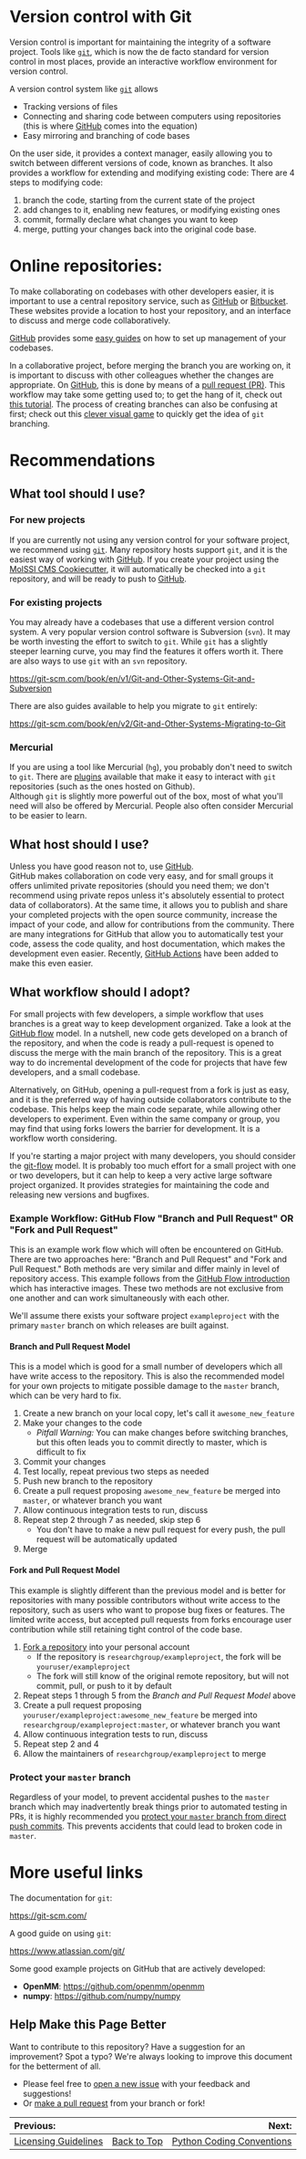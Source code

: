 # Version control with Git

Version control is important for maintaining the integrity of a software project.
Tools like [`git`](https://git-scm.com/), which is now the de facto standard for version control in most places, provide an interactive workflow environment for version control.

A version control system like [`git`](https://git-scm.com/) allows
- Tracking versions of files
- Connecting and sharing code between computers using repositories (this is where [GitHub](http://github.com) comes into the equation)
- Easy mirroring and branching of code bases

On the user side, it provides a context manager, easily allowing you to switch between different versions of code,
known as branches. It also provides a workflow for extending and modifying existing code:
There are 4 steps to modifying code:

1. branch the code, starting from the current state of the project
2. add changes to it, enabling new features, or modifying existing ones
3. commit, formally declare what changes you want to keep
4. merge, putting your changes back into the original code base.

# Online repositories:

To make collaborating on codebases with other developers easier, it is important to use a central repository service,
such as [GitHub](http://github.com) or [Bitbucket](https://bitbucket.org/).
These websites provide a location to host your repository, and an interface to discuss and merge code collaboratively.

[GitHub](http://github.com) provides some [easy guides](https://guides.github.com/introduction/getting-your-project-on-github/) on how to set up management of your codebases.

In a collaborative project, before merging the branch you are working on, it is important to discuss with other colleagues whether the changes are appropriate.
On [GitHub](http://github.com), this is done by means of a [pull request (PR)](https://help.github.com/articles/about-pull-requests/).
This workflow may take some getting used to; to get the hang of it, check out [this tutorial](https://guides.github.com/introduction/flow/index.html).
The process of creating branches can also be confusing at first; check out this [clever visual game](https://learngitbranching.js.org/?locale=en_US) to quickly get the idea of `git` branching.

# Recommendations

## What tool should I use?

### For new projects

If you are currently not using any version control for your software project, we recommend using [`git`](https://git-scm.com/).
Many repository hosts support `git`, and it is the easiest way of working with [GitHub](http://github.com).
If you create your project using the [MolSSI CMS Cookiecutter](https://github.com/MolSSI/cookiecutter-cms), it will automatically be checked into a `git` repository, and will be ready to push to [GitHub](http://github.com).

### For existing projects

You may already have a codebases that use a different version control system.
A very popular version control software is Subversion (`svn`).
It may be worth investing the effort to switch to `git`.
While `git` has a slightly steeper learning curve, you may find the features it offers worth it.
There are also ways to use `git` with an `svn` repository.

https://git-scm.com/book/en/v1/Git-and-Other-Systems-Git-and-Subversion

There are also guides available to help you migrate to `git` entirely:

https://git-scm.com/book/en/v2/Git-and-Other-Systems-Migrating-to-Git

### Mercurial

If you are using a tool like Mercurial (`hg`), you probably don't need to switch to `git`.
There are [plugins](http://hg-git.github.io/) available that make it easy to interact with `git` repositories (such as the ones hosted on Github).  
Although `git` is slightly more powerful out of the box, most of what you'll need will also be offered by Mercurial.
People also often consider Mercurial to be easier to learn.

## What host should I use?

Unless you have good reason not to, use [GitHub](http://github.com).  
GitHub makes collaboration on code very easy, and for small groups it offers unlimited private repositories (should you need them; we don't recommend using private repos unless it's absolutely essential to protect data of collaborators).
At the same time, it allows you to publish and share your completed projects with the open source community, increase the impact of your code, and allow for contributions from the community.
There are many integrations for GitHub that allow you to automatically test your code, assess the code quality, and host documentation, which makes the development even easier.
Recently, [GitHub Actions](https://github.com/features/actions) have been added to make this even easier.

## What workflow should I adopt?

For small projects with few developers, a simple workflow that uses branches is a great way to keep development
organized. Take a look at the [GitHub flow](https://guides.github.com/introduction/flow/index.html) model. In a
nutshell, new code gets developed on a branch of the repository, and when the code is ready a pull-request is
opened to discuss the merge with the main branch of the repository. This is a great way to do incremental development
of the code for projects that have few developers, and a small codebase.

Alternatively, on GitHub, opening a pull-request from a fork is just as easy, and it is the preferred way of having
outside collaborators contribute to the codebase. This helps keep the main code separate, while allowing other
developers to experiment. Even within the same company or group, you may find that using forks lowers the barrier
for development. It is a workflow worth considering.

If you're starting a major project with many developers, you should consider the
[git-flow](http://nvie.com/posts/a-successful-git-branching-model/) model. It is probably too much effort
for a small project with one or two developers, but it can help to keep a very active large software project
organized. It provides strategies for maintaining the code and releasing new versions and bugfixes.

### Example Workflow: GitHub Flow "Branch and Pull Request" OR "Fork and Pull Request"

This is an example work flow which will often be encountered on GitHub. There are two approaches here:
"Branch and Pull Request" and "Fork and Pull Request."
Both methods are very similar and differ mainly in level of repository access.
This example follows from the [GitHub Flow introduction](https://guides.github.com/introduction/flow/) which has interactive images.
These two methods are not exclusive from one another and can work simultaneously with each other.

We'll assume there exists your software project `exampleproject` with the primary `master` branch on which releases
are built against.

#### Branch and Pull Request Model
This is a model which is good for a small number of developers which all have write access to the repository.
This is also the recommended model for your own projects to mitigate possible damage to the `master` branch, which can be very hard to fix.

1. Create a new branch on your local copy, let's call it `awesome_new_feature`
2. Make your changes to the code
    * *Pitfall Warning:* You can make changes before switching branches, but this often leads you to commit directly
      to master, which is difficult to fix
3. Commit your changes
4. Test locally, repeat previous two steps as needed
5. Push new branch to the repository
6. Create a pull request proposing `awesome_new_feature` be merged into `master`, or whatever branch you want
7. Allow continuous integration tests to run, discuss
8. Repeat step 2 through 7 as needed, skip step 6
    * You don't have to make a new pull request for every push, the pull request will be automatically updated
9. Merge

#### Fork and Pull Request Model

This example is slightly different than the previous model and is better for repositories with many possible
contributors without write access to the repository, such as users who want to propose bug fixes or features. The
limited write access, but accepted pull requests from forks encourage user contribution while still retaining
tight control of the code base.

1. [Fork a repository][github_fork] into your personal account
    * If the repository is `researchgroup/exampleproject`, the fork will be `youruser/exampleproject`
    * The fork will still know of the original remote repository, but will not commit, pull, or push to it by default
2. Repeat steps 1 through 5 from the *Branch and Pull Request Model* above
3. Create a pull request proposing `youruser/exampleproject:awesome_new_feature` be merged into
   `researchgroup/exampleproject:master`, or whatever branch you want
4. Allow continuous integration tests to run, discuss
5. Repeat step 2 and 4
6. Allow the maintainers of `researchgroup/exampleproject` to merge

### Protect your `master` branch

Regardless of your model, to prevent accidental pushes to the `master` branch which may inadvertently break things prior to automated testing in PRs, it is highly recommended you [protect your `master` branch from direct push commits](https://help.github.com/en/github/administering-a-repository/configuring-protected-branches).
This prevents accidents that could lead to broken code in `master`.

# More useful links

The documentation for `git`:

https://git-scm.com/

A good guide on using `git`:

https://www.atlassian.com/git/


Some good example projects on GitHub that are actively developed:

* **OpenMM**: https://github.com/openmm/openmm
* **numpy**: https://github.com/numpy/numpy

## Help Make this Page Better

Want to contribute to this repository? Have a suggestion for an improvement?
Spot a typo? We're always looking to improve this document for the betterment of all.

* Please feel free to [open a new issue](https://github.com/choderalab/software-development/issues/new) with your feedback and suggestions!
* Or [make a pull request](https://github.com/choderalab/software-development/compare) from your branch or fork!

|__Previous:__||__Next:__|
|:---|---|---:|
|[Licensing Guidelines](https://github.com/choderalab/software-development/blob/master/LICENSING_GUIDELINES.md)|[Back to Top](https://github.com/choderalab/software-development/blob/master/README.md)|[Python Coding Conventions](https://github.com/choderalab/software-development/blob/master/PYTHON_CODING.md)|

[github_fork]: https://help.github.com/articles/fork-a-repo/
